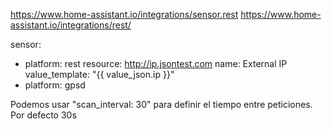 https://www.home-assistant.io/integrations/sensor.rest
https://www.home-assistant.io/integrations/rest/

sensor:
- platform: rest
  resource: http://ip.jsontest.com
  name: External IP
  value_template: "{{ value_json.ip }}"
- platform: gpsd


Podemos usar "scan_interval: 30" para definir el tiempo entre peticiones.
Por defecto 30s
